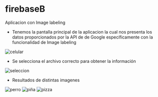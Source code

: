 # firebaseB
Aplicacion con Image labeling


- Tenemos la pantalla principal de la aplicacion la cual nos presenta los datos proporcionados por la API de de Google específicamente
con la funcionalidad de Image labeling

![celular](https://user-images.githubusercontent.com/67810669/127424589-652d1d5b-dffe-4bfd-8771-b5ac5cf2ee4d.PNG)

-  Se selecciona el archivo correcto para obtener la información


![seleccion](https://user-images.githubusercontent.com/67810669/127425670-62c35be0-35be-42ef-83a1-90e01545ac11.PNG)

- Resultados de distintas imagenes


![perro](https://user-images.githubusercontent.com/67810669/127425811-23483dbb-bd21-4842-93fc-913874767f52.PNG)
![piña](https://user-images.githubusercontent.com/67810669/127425814-625ab8a3-ba53-47b5-b6ba-02200cb519f0.png)
![pizza](https://user-images.githubusercontent.com/67810669/127425815-b9993302-2a15-4c1c-8137-4ce283246bec.png)
